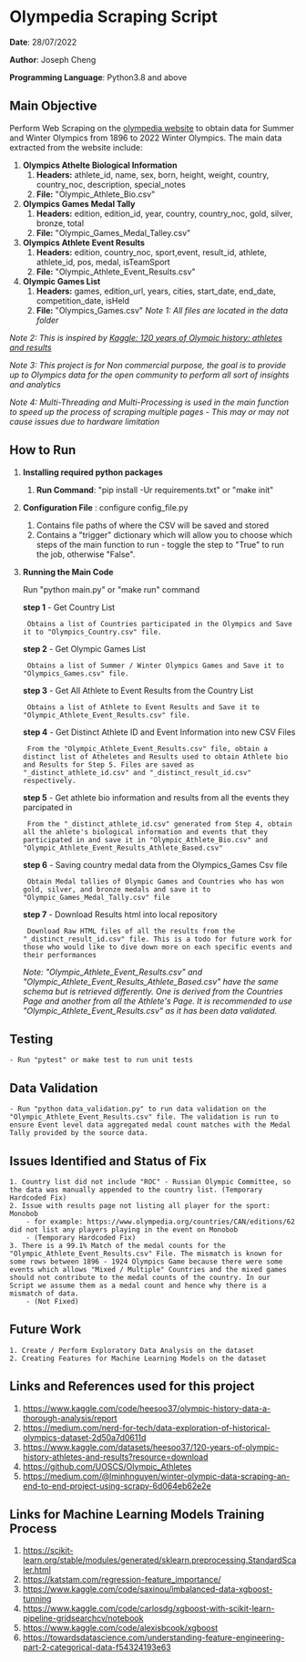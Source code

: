 # Olympedia Scraping Script

**Date**: 28/07/2022

**Author**: Joseph Cheng

**Programming Language**: Python3.8 and above

## Main Objective

Perform Web Scraping on the [olympedia website](http://www.olympedia.org/) to obtain data for Summer and Winter Olympics from 1896 to 2022 Winter Olympics. The main data extracted from the website include:

1. **Olympics Athelte Biological Information**
    1. **Headers:** athlete_id, name, sex, born, height, weight, country, country_noc, description, special_notes
    2. **File:** "Olympic_Athlete_Bio.csv"
2. **Olympics Games Medal Tally**
    1. **Headers:** edition, edition_id, year, country, country_noc, gold, silver, bronze, total
    2. **File:** "Olympic_Games_Medal_Talley.csv"
3. **Olympics Athlete Event Results**
    1. **Headers:** edition, country_noc, sport,event, result_id, athlete, athlete_id, pos, medal, isTeamSport
    2. **File:** "Olympic_Athlete_Event_Results.csv"
4. **Olympic Games List**
    1. **Headers:** games, edition_url, years, cities, start_date, end_date, competition_date, isHeld
    2. **File:** "Olympics_Games.csv"
<em>Note 1: All files are located in the data folder </em> 

<em>Note 2: This is inspired by [Kaggle: 120 years of Olympic history: athletes and results
](https://www.kaggle.com/datasets/heesoo37/120-years-of-olympic-history-athletes-and-results?resource=download)</em>

<em>Note 3: This project is for Non commercial purpose, the goal is to provide up to Olympics data for the open community to perform all sort of insights and analytics </em>

<em>Note 4: Multi-Threading and Multi-Processing is used in the main function to speed up the process of scraping multiple pages - This may or may not cause issues due to hardware limitation</em>


## How to Run ##
1. **Installing required python packages**
    1. **Run Command**: "pip install -Ur requirements.txt" or "make init"
2. **Configuration File** : configure config_file.py
    1. Contains file paths of where the CSV will be saved and stored
    2. Contains a "trigger" dictionary which will allow you to choose which steps of the main function to run - toggle the step to "True" to run the job, otherwise "False".
3. **Running the Main Code**
    
    Run "python main.py" or "make run" command

    **step 1** - Get Country List
        
        Obtains a list of Countries participated in the Olympics and Save it to "Olympics_Country.csv" file.

    **step 2** - Get Olympic Games List
        
        Obtains a list of Summer / Winter Olympics Games and Save it to "Olympics_Games.csv" file.

    **step 3** - Get All Athlete to Event Results from the Country List
        
        Obtains a list of Athlete to Event Results and Save it to "Olympic_Athlete_Event_Results.csv" file.

    **step 4** - Get Distinct Athlete ID and Event Information into new CSV Files
        
        From the "Olympic_Athlete_Event_Results.csv" file, obtain a distinct list of Atheletes and Results used to obtain Athlete bio and Results for Step 5. Files are saved as "_distinct_athlete_id.csv" and "_distinct_result_id.csv" respectively.

    **step 5** - Get athlete bio information and results from all the events they parcipated in
        
        From the "_distinct_athlete_id.csv" generated from Step 4, obtain all the ahlete's biological information and events that they participated in and save it in "Olympic_Athlete_Bio.csv" and "Olympic_Athlete_Event_Results_Athlete_Based.csv"

    **step 6** - Saving country medal data from the Olympics_Games Csv file

        Obtain Medal tallies of Olympic Games and Countries who has won gold, silver, and bronze medals and save it to "Olympic_Games_Medal_Tally.csv" file

    **step 7** - Download Results html into local repository

        Download Raw HTML files of all the results from the "_distinct_result_id.csv" file. This is a todo for future work for those who would like to dive down more on each specific events and their performances

    <em>Note: "Olympic_Athlete_Event_Results.csv" and "Olympic_Athlete_Event_Results_Athlete_Based.csv" have the same schema but is retrieved differently. One is derived from the Countries Page and another from all the Athlete's Page. It is recommended to use "Olympic_Athlete_Event_Results.csv" as it has been data validated.</em>

## Testing ##
    - Run "pytest" or make test to run unit tests

## Data Validation ##
    - Run "python data_validation.py" to run data validation on the "Olympic_Athlete_Event_Results.csv" file. The validation is run to ensure Event level data aggregated medal count matches with the Medal Tally provided by the source data.

## Issues Identified and Status of Fix ##
    1. Country list did not include "ROC" - Russian Olympic Committee, so the data was manually appended to the country list. (Temporary Hardcoded Fix)
    2. Issue with results page not listing all player for the sport: Monobob
        - for example: https://www.olympedia.org/countries/CAN/editions/62 did not list any players playing in the event on Monobob
        - (Temporary Hardcoded Fix)
    3. There is a 99.1% Match of the medal counts for the "Olympic_Athlete_Event_Results.csv" File. The mismatch is known for some rows between 1896 - 1924 Olympics Game because there were some events which allows "Mixed / Multiple" Countries and the mixed games should not contribute to the medal counts of the country. In our Script we assume them as a medal count and hence why there is a mismatch of data.
        - (Not Fixed)

## Future Work ##
    1. Create / Perform Exploratory Data Analysis on the dataset
    2. Creating Features for Machine Learning Models on the dataset

## Links and References used for this project
1. https://www.kaggle.com/code/heesoo37/olympic-history-data-a-thorough-analysis/report
2. https://medium.com/nerd-for-tech/data-exploration-of-historical-olympics-dataset-2d50a7d0611d
3. https://www.kaggle.com/datasets/heesoo37/120-years-of-olympic-history-athletes-and-results?resource=download
4. https://github.com/UOSCS/Olympic_Athletes
5. https://medium.com/@lminhnguyen/winter-olympic-data-scraping-an-end-to-end-project-using-scrapy-6d064eb62e2e

## Links for Machine Learning Models Training Process
1. https://scikit-learn.org/stable/modules/generated/sklearn.preprocessing.StandardScaler.html
2. https://katstam.com/regression-feature_importance/
3. https://www.kaggle.com/code/saxinou/imbalanced-data-xgboost-tunning
4. https://www.kaggle.com/code/carlosdg/xgboost-with-scikit-learn-pipeline-gridsearchcv/notebook
5. https://www.kaggle.com/code/alexisbcook/xgboost
6. https://towardsdatascience.com/understanding-feature-engineering-part-2-categorical-data-f54324193e63